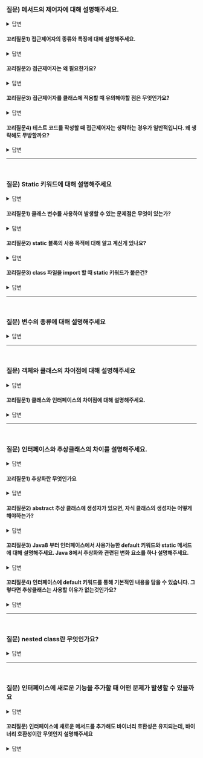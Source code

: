 ### 질문) 메서드의 제어자에 대해 설명해주세요.

<details>
    <summary>답변</summary>

**주요 키워드 : 접근제어자, static 키워드**

- 메서드의 특성을 정하는 부분
- 접근 제어자와 static 키워드

</details>

#### 꼬리질문1) 접근제어자의 종류와 특징에 대해 설명해주세요.

<details>
    <summary>답변</summary>
</br>

**주요 키워드 : 접근 범위**

접근제어자는 클래스, 메서드, 인스턴스 변수, 클래스 변수에 적용할 수 있다.

- public : 어디에서나 접근 가능
- protected : 동일 패키지 또는 상속관계인 경우 접근 가능
- default : 아무런 접근 제어자를 적어주지 않은 경우 default. package-private으로 동일 패키지에서 접근 가능
- private : 동일 클래스 내에서만 접근 가능

![메서드_접근제어자](https://github.com/proHyundo/backend-cs-study/assets/128882585/b6ac83c9-a7b0-4b81-91b8-ffa13f478b95)


</details>

#### 꼬리질문2) 접근제어자는 왜 필요한가요?

<details>
    <summary>답변</summary>
</br>

- 메서드를 마음대로 호출하면 안 될 경우, 접근제어자로 통제하여 조회, 수정 등을 못하게 한다.

**접근제어자를 선택하는 팁**

- 접근제어자를 적절하게 사용하지 않는 경우 호출 오용이 발생할 수 있다.
    - 가능한 제한적인 접근제어자를 사용하라.
    - 특별한 이유가 없다면 private 을 사용하라.
    - 프로덕션 코드에서 상수를 제외하고는 public 접근제어자를 가능한 피하라.
    - public 접근제어자는 특정 구현과 연결되어 있을 확률이 높아 코드의 유연성이 제한될 수 있다.

**Tips on Choosing an Access Level:**

If other programmers use your class, you want to ensure that errors from misuse cannot happen. Access levels can help you do this.

- Use the most restrictive access level that makes sense for a particular member. Use private unless you have a good reason not to.
- Avoid public fields except for constants. (Many of the examples in the tutorial use public fields. This may help to illustrate some points concisely, but is not recommended for production code.) Public fields tend to link you to a particular implementation and limit your flexibility in changing your code.
- 참고 링크 : [공식 문서](https://docs.oracle.com/javase/tutorial/java/javaOO/accesscontrol.html)


</details>

#### 꼬리질문3) 접근제어자를 클래스에 적용할 때 유의해야할 점은 무엇인가요?

<details>
    <summary>답변</summary>

1. 클래스 내부에 선언된 멤버들의 접근제어자를 포함하는 범위의 접근제어자를 클래스에 선언해야 한다.
2. .java 소스파일 내에 여러 클래스를 선언하는 경우, public 접근 제어자를 가진 클래스는 오직 하나이다. 즉, 서로 다른 이름을 가진 클래스가 모두 public 접근제어자를 가져서는 안된다.

</details>

#### 꼬리질문4) 테스트 코드를 작성할 때 접근제어자는 생략하는 경우가 일반적입니다. 왜 생략해도 무방할까요?

<details>
    <summary>답변</summary>

- 내용

</details>

---
</br>

### 질문) Static 키워드에 대해 설명해주세요

<details>
    <summary>답변</summary>

클래스 변수
- static 키워드가 변수 앞에 붙을 경우 클래스 변수라고 한다. 클래스 변수는 클래스 안 && 메서드 밖에 선언되며, 클래스가 호출 될 때 생성되어 프로그램이 끝날 때 소멸되는 생명주기를 가진다. (출처 : 자바의 신 vol 1 75~76)

static 메서드
- static 키워드가 메서드 앞에 붙은 static 메서드도 객체를 생성하지 않고 호출가능하다. 단, static 메서드 내부에서 인스턴스 변수는 사용불가능 하다. 클래스 변수만 사용가능하다. (출처 : 자바의 신 vol 202~204)

static 블록
- 인스턴스가 생성되면서 딱 한 번만 불려야 하는 코드가 있는 경우, 즉 클래스를 초기화할 때 꼭 수행되어야 하는 작업이 있는 경우 static 블록을 활용할 수 있다.
- 오직 인스턴스가 생성되기 전(생성자가 호출되기 전)에 한 번만 호출된다.
- 선언된 순서대로 블록들이 호출된다
- (출처 : 자바의 신 vol 1 205~207)

static nested 클래스

</details>

#### 꼬리질문1) 클래스 변수를 사용하여 발생할 수 있는 문제점은 무엇이 있는가?

<details>
    <summary>답변</summary>

- 클래스 변수와 static 메서드는 모든 객체에서 하나의 값 또는 메서드를 바라본다. (출처 : 자바의 신 vol 1 204p)

</details>


#### 꼬리질문2) static 블록의 사용 목적에 대해 알고 계신게 있나요?

<details>
    <summary>답변</summary>

- 여러 객체를 생성하지만, 첫 객체 생성시에만 동작해야 하는 코드를 정의한다. 따라서 클래스 초기화 목적으로 사용된다.

- 클래스 내부 && 메서드 밖에 선언하며, 여러 블록을 선언할 수 있다.
- 클래스 호출 시 동작하기 때문에, 생성자보다 먼저 동작한다.
- static 블록 내에서 클래스 변수는 호출할 수 있다.

</details>

#### 꼬리질문3) class 파일을 import 할 때 static 키워드가 붙은건?

<details>
    <summary>답변</summary>

- static한 클래스변수와 메서드를 사용하고자 할 때. (출처 : 자바의 신 vol1 228p)
</details>

---
</br>


### 질문) 변수의 종류에 대해 설명해주세요

<details>
    <summary>답변</summary>

- 지역 변수
- 매개 변수
- 인스턴스 변수
- 클래스 변수

</details>

---
</br>

### 질문) 객체와 클래스의 차이점에 대해 설명해주세요

<details>
    <summary>답변</summary>

클래스
- 설계도
- 상태와 행동을 서술

객체
- 클래스를 기반으로 생성

</details>

#### 꼬리질문1) 클래스와 인터페이스의 차이점에 대해 설명해주세요.

<details>
    <summary>답변</summary>

클래스
- 내용, 바디

인터페이스
- 추상화

</details>    

---
</br>


### 질문) 인터페이스와 추상클래스의 차이를 설명해주세요.

<details>
    <summary>답변</summary>

- 공통적으로 하위 클래스의 골격을 잡아주고, 메서드를 선언해 놓을 때 유용하다.
- interface
    - 인터페이스 내부에 선언된 메서드들은 몸통이 있으면 (정의되어 있으면) 안된다.
    - 구현을 담당하는 클래스는 implements 키워드를 통해 메서드를 구현한다.
    - 객체를 생성할 때 클래스 타입은 인터페이스로, 생성자는 구현클래스로 생성함.
    - 외부에 노출되는 것을 정의할 때 사용된다.

- 추상클래스
    - abstract 키워드를 통해 추상클래스 임을 명시한다.
    - abstract 키워드가 붙은 

</details>

#### 꼬리질문1) 추상화란 무엇인가요

<details>
    <summary>답변</summary>

- 공통된 것을 뽑아내는 것

</details>


#### 꼬리질문2) abstract 추상 클래스에 생성자가 있으면, 자식 클래스의 생성자는 어떻게 해야하는가?

<details>
    <summary>답변</summary>

- 명시적으로 해놓는 것이 좋음?

</details>


#### 꼬리질문3) Java8 부터 인터페이스에서 사용가능한 default 키워드와 static 메서드에 대해 설명해주세요. Java 8에서 추상화와 관련된 변화 요소를 하나 설명해주세요.

<details>
    <summary>답변</summary>

- 인터페이스에 추상메서드 외에 default 메서드와 static 메서드가 추가되었습니다.
- Collection 하위의 자료구조를 Stream으로 변환하기 위해 추상메서드를 추가하면, 하위의 모든 구현체를 수정해야 하는 문제를 해결하기 위해 등장.
- 참고 링크 : https://cloudstudying.kr/questions/72

</br>

- 원칙은 선언부 없이 구현부만 존재하는 것.

</br>

- List 인터페이스에 sort() default 메서드가 추가됨.
- Collection 인터페이스에 stream() default 메서드가 추가됨.

![image](https://github.com/proHyundo/backend-cs-study/assets/128882585/4b21bdaa-3ec9-45c4-b93d-df1dcfaef6c5)

</details>

#### 꼬리질문4) 인터페이스에 default 키워드를 통해 기본적인 내용을 담을 수 있습니다. 그렇다면 추상클래스는 사용할 이유가 없는것인가요?

<details>
    <summary>답변</summary>

- abstract 키워드를 통해 구현의 역할/책임을 떠넘길 수 있음
- interface를 구현하는 클래스는 모든 메서드를 구현해야 한다. 따라서 메서드 하나 추가되면 모든 클래스에 추가되어야 함. 
- 인터페이스는 행위에 대한 것을 정의한다. 추상클래스의 경우 상태를 가질 수 있음.



</details>

---
</br>

### 질문) nested class란 무엇인가요?

<details>
    <summary>답변</summary>

- 클래스 내부에 또다른 클래스가 존재하는 것을 Nested 클래스라고 표현한다.
- static 유무에 따라 `Static nested` 클래스, `Inner` 클래스로 구분.
- `Inner Class`는 다시 `Local inner Class`(내부클래스)와 `Anonymous Inner Class`(익명클래스)로 구분.
![image_nested](https://github.com/proHyundo/backend-cs-study/assets/128882585/15b5ac8b-a8c9-45bb-b1f3-62eb13abb9b0)

**사용목적**
Static nested class
- 한 곳에서만 사용되는 클래스를 논리적으로 묶어서 처리할 필요가 있을 때.
- 인스턴스화 없이 사용하기 위함

Inner Class
- 캡슐화를 통해 내부 구현을 감추고 싶을 때.

</details>

---
</br>

### 질문) 인터페이스에 새로운 기능을 추가할 때 어떤 문제가 발생할 수 있을까요

<details>
    <summary>답변</summary>

- 인터페이스에 메서드를 추가하는 등 수정 하면, 인터페이스를 구현하는 모든 클래스의 구현을 수정해야 한다.
- default 메서드를 사용하면 호환성을 유지하면서 인터페이스를 수정할 수 있다.

</details>

#### 꼬리질문) 인터페이스에 새로운 메서드를 추가해도 바이너리 호환성은 유지되는데, 바이너리 호환성이란 무엇인지 설명해주세요

<details>
    <summary>답변</summary>

- 새로 추가된 메서드를 호출하지 않으면 새로운 메서드 구현 없이도 기존 클래스 파일 구현이 동작하는 것.
- 모든 환경에서 자동 재컴파일이 지원되는 것은 아니다.
- 참고 링크 : https://velog.io/@kms8571/JAVA-%EB%B0%94%EC%9D%B4%EB%84%88%EB%A6%AC-%ED%98%B8%ED%99%98%EC%84%B1-%EA%B4%80%EB%A0%A8-%EC%9D%B4%EC%8A%88

</details>
